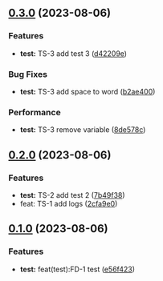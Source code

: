 ## [0.3.0](https://github.com/isaacismaelx14/test_repo/compare/0.2.0...0.3.0) (2023-08-06)

### Features
- **test:** TS-3 add test 3 ([d42209e](https://github.com/isaacismaelx14/test_repo/commit/d42209e))

### Bug Fixes
- **test:** TS-3 add space to word ([b2ae400](https://github.com/isaacismaelx14/test_repo/commit/b2ae400))

### Performance
- **test:** TS-3 remove variable ([8de578c](https://github.com/isaacismaelx14/test_repo/commit/8de578c))

## [0.2.0](https://github.com/isaacismaelx14/test_repo/compare/0.1.0...0.2.0) (2023-08-06)

### Features
- **test:** TS-2 add test 2 ([7b49f38](https://github.com/isaacismaelx14/test_repo/commit/7b49f38))
- feat: TS-1 add logs ([2cfa9e0](https://github.com/isaacismaelx14/test_repo/commit/2cfa9e0))

## [0.1.0](https://github.com/isaacismaelx14/test_repo/compare/...0.1.0) (2023-08-06)

### Features
- **test:** feat(test):FD-1 test ([e56f423](https://github.com/isaacismaelx14/test_repo/commit/e56f423))

